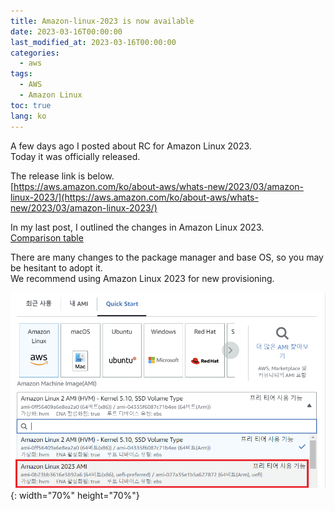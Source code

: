 ```yaml
---
title: Amazon-linux-2023 is now available
date: 2023-03-16T00:00:00
last_modified_at: 2023-03-16T00:00:00
categories:
  - aws
tags:
  - AWS
  - Amazon Linux
toc: true
lang: ko
---
```



A few days ago I posted about RC for Amazon Linux 2023.  
Today it was officially released.  

The release link is below.   
[https://aws.amazon.com/ko/about-aws/whats-new/2023/03/amazon-linux-2023/](https://aws.amazon.com/ko/about-aws/whats-new/2023/03/amazon-linux-2023/)

In my last post, I outlined the changes in Amazon Linux 2023.  
[Comparison table](https://shblue21.github.io/aws/Amazon-linux-2022-RC-Released/#key-comparisons)

There are many changes to the package manager and base OS, so you may be hesitant to adopt it.  
We recommend using Amazon Linux 2023 for new provisioning.  

![AL2023 AMI](../../img/230316_AL2023_1.png){: width="70%" height="70%"}  

